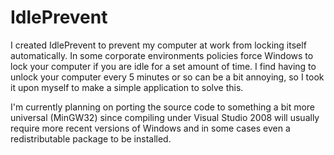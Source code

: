 IdlePrevent
===========

I created IdlePrevent to prevent my computer at work from locking itself automatically. In some corporate environments
policies force Windows to lock your computer if you are idle for a set amount of time. I find having to unlock your computer
every 5 minutes or so can be a bit annoying, so I took it upon myself to make a simple application to solve this.

I'm currently planning on porting the source code to something a bit more universal (MinGW32) since compiling under
Visual Studio 2008 will usually require more recent versions of Windows and in some cases even a redistributable
package to be installed. 